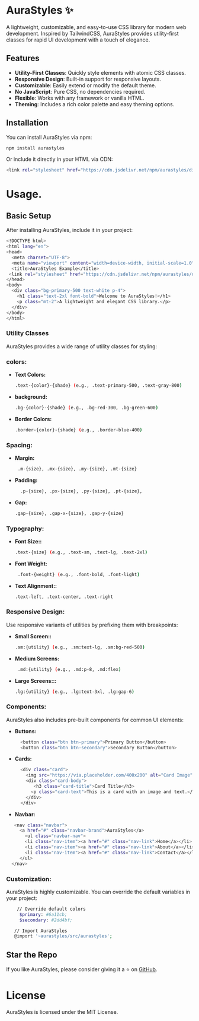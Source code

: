 # AuraStyles ✨

A lightweight, customizable, and easy-to-use CSS library for modern web development. Inspired by TailwindCSS, AuraStyles provides utility-first classes for rapid UI development with a touch of elegance.

## Features

- **Utility-First Classes**: Quickly style elements with atomic CSS classes.
- **Responsive Design**: Built-in support for responsive layouts.
- **Customizable**: Easily extend or modify the default theme.
- **No JavaScript**: Pure CSS, no dependencies required.
- **Flexible**: Works with any framework or vanilla HTML.
- **Theming**: Includes a rich color palette and easy theming options.

## Installation

You can install AuraStyles via npm:

```bash
npm install aurastyles
```
Or include it directly in your HTML via CDN:
```bash
<link rel="stylesheet" href="https://cdn.jsdelivr.net/npm/aurastyles/dist/aurastyles.min.css">
```
# Usage.

## Basic Setup


After installing AuraStyles, include it in your project:

```bash
<!DOCTYPE html>
<html lang="en">
<head>
  <meta charset="UTF-8">
  <meta name="viewport" content="width=device-width, initial-scale=1.0">
  <title>AuraStyles Example</title>
 <link rel="stylesheet" href="https://cdn.jsdelivr.net/npm/aurastyles/dist/aurastyles.min.css">
</head>
<body>
  <div class="bg-primary-500 text-white p-4">
    <h1 class="text-2xl font-bold">Welcome to AuraStyles!</h1>
    <p class="mt-2">A lightweight and elegant CSS library.</p>
  </div>
</body>
</html>
```
### Utility Classes
AuraStyles provides a wide range of utility classes for styling:

### colors:
- **Text Colors:**
  ```bash
  .text-{color}-{shade} (e.g., .text-primary-500, .text-gray-800)
  ```
- **background:**
  ```bash
  .bg-{color}-{shade} (e.g., .bg-red-300, .bg-green-600)
  ```
- **Border Colors:**
  ```bash
  .border-{color}-{shade} (e.g., .border-blue-400)
  ```
  
### Spacing:  
- **Margin:**
  ```bash
   .m-{size}, .mx-{size}, .my-{size}, .mt-{size}
  ```
- **Padding:**
  ```bash
    .p-{size}, .px-{size}, .py-{size}, .pt-{size},
  ```
- **Gap:**
  ```bash
  .gap-{size}, .gap-x-{size}, .gap-y-{size}
  ```


### Typography:  
- **Font Size::**
  ```bash
  .text-{size} (e.g., .text-sm, .text-lg, .text-2xl)
  ```
- **Font Weight:**
  ```bash
   .font-{weight} (e.g., .font-bold, .font-light)
  ```
- **Text Alignment::**
  ```bash
  .text-left, .text-center, .text-right
  ```

### Responsive Design:
  Use responsive variants of utilities by prefixing them with breakpoints:
- **Small Screen::**
  ```bash
  .sm:{utility} (e.g., .sm:text-lg, .sm:bg-red-500)
  ```
- **Medium Screens:**
  ```bash
   .md:{utility} (e.g., .md:p-8, .md:flex)
  ```
- **Large Screens:::**
  ```bash
  .lg:{utility} (e.g., .lg:text-3xl, .lg:gap-6)
  ```




### Components:
  AuraStyles also includes pre-built components for common UI elements:
- **Buttons:**
  ```bash
    <button class="btn btn-primary">Primary Button</button>
    <button class="btn btn-secondary">Secondary Button</button>
  ```
- **Cards:**
  ```bash
    <div class="card">
      <img src="https://via.placeholder.com/400x200" alt="Card Image" class="card-img">
      <div class="card-body">
         <h3 class="card-title">Card Title</h3>
        <p class="card-text">This is a card with an image and text.</p>
      </div>
    </div>
  ```
- **Navbar:**
 ```bash
    <nav class="navbar">
      <a href="#" class="navbar-brand">AuraStyles</a>
        <ul class="navbar-nav">
        <li class="nav-item"><a href="#" class="nav-link">Home</a></li>
        <li class="nav-item"><a href="#" class="nav-link">About</a></li>
        <li class="nav-item"><a href="#" class="nav-link">Contact</a></li>
      </ul>
   </nav>
  ```
### Customization:
AuraStyles is highly customizable. You can override the default variables in your project:
```bash
    // Override default colors
     $primary: #6a11cb;
     $secondary: #2dd4bf;

   // Import AuraStyles
   @import '~aurastyles/src/aurastyles';
```
## Star the Repo
If you like AuraStyles, please consider giving it a ⭐️ on [GitHub](https://github.com/abdelfadelAchraf/aurastyles).


# License
AuraStyles is licensed under the MIT License.
